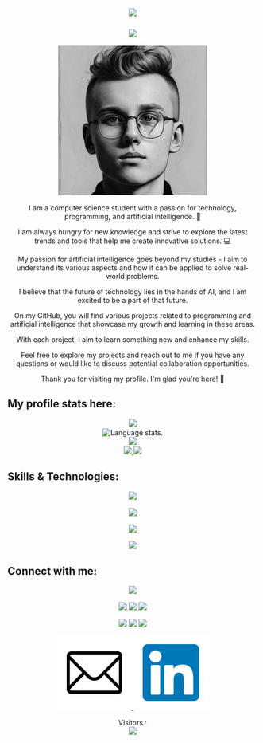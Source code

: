 <div align="center">
  <h1>
    <a href="https://github.com/dawidolko/dawidolko">
      <img src="https://readme-typing-svg.herokuapp.com?font=Fira+Code&weight=500&size=40&pause=1000&color=F7C213&center=true&vCenter=true&width=435&height=70&lines=Hi%2C+I'm+Dawid%F0%9F%91%8B">
    </a>
  </h1>
</div>

<p align="center">
  <a href="https://github.com/sponsors/dawidolko">
    <img src="https://img.shields.io/badge/Sponsoruj-WSPIERAM-ff69b4?logo=github-sponsors&logoColor=white&style=for-the-badge">
  </a>
</p>
<p align="center">
  <a href="https://github.com/sponsors/dawidolko">
    <img src="Portret.jpg" alt="Portret" width="300">
  </a>
</p>

<p align="center">
I am a computer science student with a passion for technology, programming, and artificial intelligence. 🧠 
</p>
<p align="center">
I am always hungry for new knowledge and strive to explore the latest trends and tools that help me create innovative solutions. 💻
</p>
<p align="center">
My passion for artificial intelligence goes beyond my studies - I aim to understand its various aspects and how it can be applied to solve real-world problems.
</p>
<p align="center">
I believe that the future of technology lies in the hands of AI, and I am excited to be a part of that future.
</p>
<p align="center">
On my GitHub, you will find various projects related to programming and artificial intelligence that showcase my growth and learning in these areas. 
</p>
<p align="center">
With each project, I aim to learn something new and enhance my skills.
</p>
<p align="center">
Feel free to explore my projects and reach out to me if you have any questions or would like to discuss potential collaboration opportunities.
</p>
<p align="center">
Thank you for visiting my profile. I'm glad you're here! 🎉
</p>

## **My profile stats here:**

<div align="center">
  <a href="https://github.com/dawidolko">
    <img src="http://github-profile-summary-cards.vercel.app/api/cards/profile-details?username=dawidolko&theme=slateorange" />
  </a>
  
  </div>

<div align="center">
  <img src="https://github-readme-stats.vercel.app/api/top-langs/?username=dawidolko&langs_count=8&theme=great-gatsby" alt="Language stats.">
</div>

<div align="center">
  <a href="https://github.com/dawidolko">
    <img src="https://github-readme-streak-stats.herokuapp.com?user=dawidolko&theme=rising-sun&hide_border=true&exclude_days=Sun" />
  </a>
  
</div>
  
<div align="center">
  <a href="https://github.com/dawidolko">
    <img src="http://github-profile-summary-cards.vercel.app/api/cards/stats?username=dawidolko&theme=slateorange" />
    <img src="http://github-profile-summary-cards.vercel.app/api/cards/most-commit-language?username=dawidolko&theme=slateorange" />
  </a>
</div>

## **Skills & Technologies:**

<div align="center">
  <p align="center">
  <a href="https://github.com/dawidolko">
    <img src="https://img.shields.io/badge/Languages:-orange" />
  </a>
</p>
</div>

<div align="center">
  <p align="center">
  <a href="https://github.com/dawidolko?tab=repositories">
    <img src="https://skillicons.dev/icons?i=c,cpp,cs,java,py,css,html,js,php" />
  </a>
</p>
</div>

<div align="center">
  <p align="center">
  <a href="https://github.com/dawidolko">
    <img src="https://img.shields.io/badge/Development:-orange" />
  </a>
</p>
</div>

<div align="center">
  <p align="center">
  <a href="https://github.com/dawidolko?tab=repositories">
    <img src="https://skillicons.dev/icons?i=git,visualstudio,vscode,idea" /> 
  </a>
</p>
</div>

## **Connect with me:**

<div align="center">
  <p align="center">
  <a href="https://github.com/dawidolko">
    <img src="https://img.shields.io/badge/Socialmedia:-orange" />
  </a>
</p>
</div>

<p align="center">
  <a href="https://twitter.com/dawidolko">
    <img src="https://skillicons.dev/icons?i=twitter" />
  </a>
    <a href="https://stackoverflow.com/users/22248754/dawid-olko">
    <img src="https://skillicons.dev/icons?i=stackoverflow" />
  </a>
  <a href="https://www.instagram.com/dawid_olko">
    <img src="https://skillicons.dev/icons?i=instagram" />
  </a>
</p>

<div align="center">
  <p align="center">
  <div> 
    <a href="https://www.linkedin.com/in/dawidolko/" target="_blank"><img src="https://img.shields.io/badge/-LinkedIn-%230077B5?style=for-the-badge&logo=linkedin&logoColor=white" target="_blank"></a> 
    <a href="https://instagram.com/dawid_olko" target="_blank"><img src="https://img.shields.io/badge/-Instagram-%23E4405F?style=for-the-badge&logo=instagram&logoColor=white" target="_blank"></a>
    <a href = "mailto:poczta@dawidolko.pl"><img src="https://img.shields.io/badge/-Gmail-%23333?style=for-the-badge&logo=gmail&logoColor=red" target="_blank"></a> 
  </div>
  </p>
</div>

<p align="center">
    <a href="mailto:poczta@dawidolko.pl">
        <img src="Email.png" alt="Email">
    </a>
    <a href="https://www.linkedin.com/in/dawidolko/">
        <img src="LikedIn.png" alt="LinkedIn">
    </a>
</p>

<p align="center"> 
  Visitors :<br>
  <img src="https://profile-counter.glitch.me/dawidolko-dev/count.svg" />
</p>



